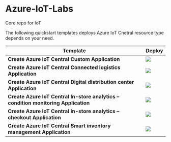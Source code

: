 # Azure-IoT-Labs
Core repo for IoT

The following quickstart templates deploys Azure IoT Cnetral resource type depends on your need.

 

| Template                                                     | Deploy                                                       |
| ------------------------------------------------------------ | ------------------------------------------------------------ |
|  **Create Azure IoT Central Custom Application** | <a href="https://apps.azureiotcentral.com/build/new/e89e8f5e-b8e8-45f5-b8f2-6eb8bd93a793" target="_blank"> <img src="http://azuredeploy.net/deploybutton.png"/></a>|
|  **Create Azure IoT Central Connected logistics Application** | <a href="https://apps.azureiotcentral.com/build/new/connected-logistics" target="_blank"> <img src="http://azuredeploy.net/deploybutton.png"/></a>|
|  **Create Azure IoT Central Digital distribution center Application** | <a href="https://apps.azureiotcentral.com/build/new/digital-distribution" target="_blank"> <img src="http://azuredeploy.net/deploybutton.png"/></a>|
|  **Create Azure IoT Central In-store analytics – condition monitoring Application** | <a href="https://apps.azureiotcentral.com/build/new/in-store-analytics-condition" target="_blank"> <img src="http://azuredeploy.net/deploybutton.png"/></a>|
|  **Create Azure IoT Central In-store analytics – checkout Application** | <a href="https://apps.azureiotcentral.com/build/new/in-store-analytics-checkout" target="_blank"> <img src="http://azuredeploy.net/deploybutton.png"/></a>|
|  **Create Azure IoT Central Smart inventory management Application** | <a href="https://apps.azureiotcentral.com/build/new/smart-inventory" target="_blank"> <img src="http://azuredeploy.net/deploybutton.png"/></a>|


